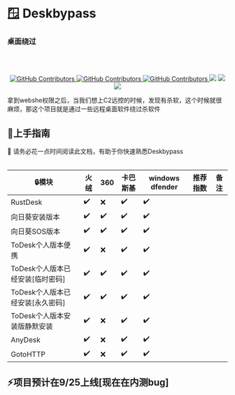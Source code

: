  # :window:	Deskbypass
 ### 桌面绕过
<br/><br/>
  <p align="center">
    <a href="https://www.one-fox.cn/">
      <img alt="GitHub Contributors" src="https://img.shields.io/badge/%E5%AE%89%E5%85%A8%E5%9B%A2%E9%98%9F-One--fox-pink" />
    </a>
    <a href="https://taoyuan.cool/">
      <img alt="GitHub Contributors" src="https://img.shields.io/badge/%E5%8D%9A%E5%AE%A2-taoyuan.cool-blue" />
    </a>
    <a href="https://taoyuan.cool/">
      <img alt="GitHub Contributors" src="https://img.shields.io/badge/%E4%BD%9C%E8%80%85-%E5%BC%B1%E9%B8%A1-red" />
    </a>
    <img src="https://img.shields.io/badge/WeChat-vivo50KFCKFC-black">
    <img src="https://badgen.net/github/stars/RuoJi6/Deskbypass/?icon=github&color=black">
    <img src="https://badgen.net/github/issues/RuoJi6/Deskbypass">
    <a href="https://flowus.cn/share/3505271f-a987-4fb1-9623-efe58dcc77ec">
    </a>
</p>

拿到webshe权限之后，当我们想上C2远控的时候，发现有杀软，这个时候就很麻烦，那这个项目就是通过一些远程桌面软件绕过杀软件

## 🚀上手指南

📢 请务必花一点时间阅读此文档，有助于你快速熟悉Deskbypass
<br/><br/>

| :lock:模块                       | 火绒               | 360                | 卡巴斯基           | windows dfender    | 推荐指数 | 备注 |
| -------------------------------- | ------------------ | ------------------ | ------------------ | ------------------ | -------- | ---- |
| RustDesk                         | :heavy_check_mark: | :x:                | :heavy_check_mark: | :heavy_check_mark: |          |      |
| 向日葵安装版本                   | :heavy_check_mark: | :heavy_check_mark: | :heavy_check_mark: | :heavy_check_mark: |          |      |
| 向日葵SOS版本                    | :heavy_check_mark: | :heavy_check_mark: | :heavy_check_mark: | :heavy_check_mark: |          |      |
| ToDesk个人版本便携               | :heavy_check_mark: | :x:                | :heavy_check_mark: | :heavy_check_mark: |          |      |
| ToDesk个人版本已经安装[临时密码] | :heavy_check_mark: | :heavy_check_mark: | :heavy_check_mark: | :heavy_check_mark: |          |      |
| ToDesk个人版本已经安装[永久密码] | :heavy_check_mark: | :heavy_check_mark: | :heavy_check_mark: | :heavy_check_mark: |          |      |
| ToDesk个人版本安装版静默安装     | :heavy_check_mark: | :x:                | :heavy_check_mark: | :heavy_check_mark: |          |      |
| AnyDesk                          | :heavy_check_mark: | :x:                | :heavy_check_mark: | :heavy_check_mark: |          |      |
| GotoHTTP                         | :heavy_check_mark: | :x:                | :heavy_check_mark: | :heavy_check_mark: |          |      |

## :zap:项目预计在9/25上线[现在在内测bug]
